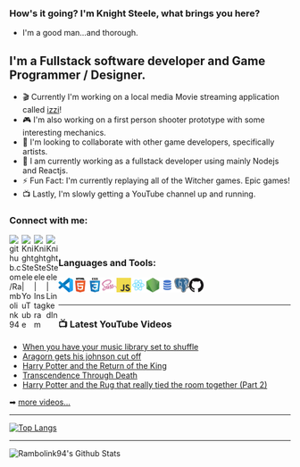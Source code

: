### How's it going? I'm Knight Steele, what brings you here?

- I'm a good man...and thorough.
  <br />

## I'm a Fullstack software developer and Game Programmer / Designer.

- 🎬 Currently I'm working on a local media Movie streaming application called [izzi][izzi]!
- 🎮 I'm also working on a first person shooter prototype with some interesting mechanics.
- 🍻 I'm looking to collaborate with other game developers, specifically artists.
- 🏢 I am currently working as a fullstack developer using mainly Nodejs and Reactjs.
- ⚡ Fun Fact: I'm currently replaying all of the Witcher games. Epic games!
- 📺 Lastly, I'm slowly getting a YouTube channel up and running.

### Connect with me:

[<img align="left" alt="github.com/Rambolink94" width="22px" src="https://cdn.jsdelivr.net/npm/simple-icons@v3/icons/github.svg" />][github]
[<img align="left" alt="Knight Steele | YouTube" width="22px" src="https://cdn.jsdelivr.net/npm/simple-icons@v3/icons/youtube.svg" />][youtube]
[<img align="left" alt="Knight Steele | Instagram" width="22px" src="https://cdn.jsdelivr.net/npm/simple-icons@v3/icons/instagram.svg" />][instagram]
[<img align="left" alt="Knight Steele | LinkedIn" width="22px" src="https://cdn.jsdelivr.net/npm/simple-icons@v3/icons/linkedin.svg" />][linkedin]

<br />

### Languages and Tools:

<img align="left" alt="Visual Studio Code" width="26px" src="https://raw.githubusercontent.com/github/explore/80688e429a7d4ef2fca1e82350fe8e3517d3494d/topics/visual-studio-code/visual-studio-code.png" />
<img align="left" alt="HTML5" width="26px" src="https://raw.githubusercontent.com/github/explore/80688e429a7d4ef2fca1e82350fe8e3517d3494d/topics/html/html.png" />
<img align="left" alt="CSS3" width="26px" src="https://raw.githubusercontent.com/github/explore/80688e429a7d4ef2fca1e82350fe8e3517d3494d/topics/css/css.png" />
<img align="left" alt="Sass" width="26px" src="https://raw.githubusercontent.com/github/explore/80688e429a7d4ef2fca1e82350fe8e3517d3494d/topics/sass/sass.png" />
<img align="left" alt="JavaScript" width="26px" src="https://raw.githubusercontent.com/github/explore/80688e429a7d4ef2fca1e82350fe8e3517d3494d/topics/javascript/javascript.png" />
<img align="left" alt="React" width="26px" src="https://raw.githubusercontent.com/github/explore/80688e429a7d4ef2fca1e82350fe8e3517d3494d/topics/react/react.png" />
<img align="left" alt="Node.js" width="26px" src="https://raw.githubusercontent.com/github/explore/80688e429a7d4ef2fca1e82350fe8e3517d3494d/topics/nodejs/nodejs.png" />
<img align="left" alt="SQL" width="26px" src="https://raw.githubusercontent.com/github/explore/80688e429a7d4ef2fca1e82350fe8e3517d3494d/topics/sql/sql.png" />
<img align="left" alt="Postgresql" width="26px" src="https://raw.githubusercontent.com/github/explore/80688e429a7d4ef2fca1e82350fe8e3517d3494d/topics/postgresql/postgresql.png" />
<img align="left" alt="GitHub" width="26px" src="https://raw.githubusercontent.com/github/explore/78df643247d429f6cc873026c0622819ad797942/topics/github/github.png" />

<br />
<br />

---

### 📺 Latest YouTube Videos

<!-- YOUTUBE:START -->

- [When you have your music library set to shuffle](https://www.youtube.com/watch?v=Z6xas1a3ndA)
- [Aragorn gets his johnson cut off](https://www.youtube.com/watch?v=DRY6qDBI5lo)
- [Harry Potter and the Return of the King](https://www.youtube.com/watch?v=x6cSbZ_upIc)
- [Transcendence Through Death](https://www.youtube.com/watch?v=TDmKxQ5eCv4)
- [Harry Potter and the Rug that really tied the room together &lpar;Part 2&rpar;](https://www.youtube.com/watch?v=TVEpih_ekLo)
<!-- YOUTUBE:END -->

➡ [more videos...](https://www.youtube.com/channel/UCABHPE1wir3z7PyVRAwusWg)

---

[![Top Langs](https://github-readme-stats.vercel.app/api/top-langs/?username=Rambolink94&layout=compact&hide_border=true&theme=dark&exclude_repo=degree-planner,DGM-1660,DGM1660,DGM1600)](https://github.com/anuraghazra/github-readme-stats)

---

<img align="left" alt="Rambolink94's Github Stats" src="https://github-readme-stats.vercel.app/api?username=Rambolink94&show_icons=true&hide_border=true&theme=dark" />

<br />
<br />

[izzi]: https://github.com/Rambolink94/izzi
[github]: https://github.com/Rambolink94
[youtube]: https://www.youtube.com/channel/UCABHPE1wir3z7PyVRAwusWg
[instagram]: https://www.instagram.com/knightsteele/
[linkedin]: https://www.linkedin.com/in/knight-steele-093188189/
